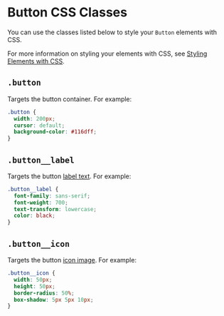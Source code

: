 # Button CSS Classes

You can use the classes listed below
to style your `Button` elements with CSS.

For more information on styling your elements with CSS, see
[Styling Elements with CSS]($w/styling-elements-with-css).

## `.button`

Targets the button container.
For example:

```css
.button {
  width: 200px;
  cursor: default;
  background-color: #116dff;
}
```

## `.button__label`

Targets the button [label text]($w/button/label).
For example:

```css
.button__label {
  font-family: sans-serif;
  font-weight: 700;
  text-transform: lowercase;
  color: black;
}
```

## `.button__icon`

Targets the button [icon image]($w/button/icon).
For example:

```css
.button__icon {
  width: 50px;
  height: 50px;
  border-radius: 50%;
  box-shadow: 5px 5px 10px;
}
```
